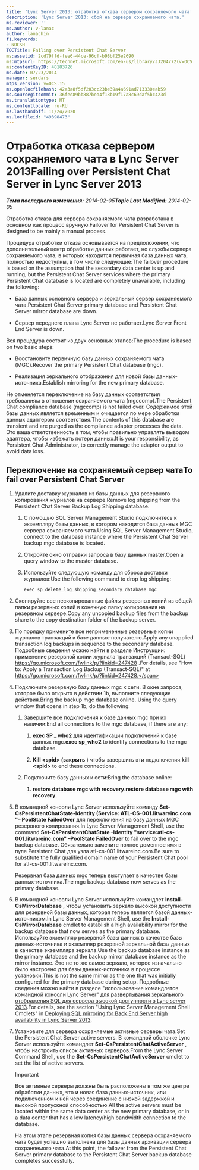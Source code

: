```yaml
---
title: 'Lync Server 2013: отработка отказа сервером сохраняемого чата'
description: 'Lync Server 2013: сбой на сервере сохраняемого чата.'
ms.reviewer: ''
ms.author: v-lanac
author: lanachin
f1.keywords:
- NOCSH
TOCTitle: Failing over Persistent Chat Server
ms:assetid: 2cd79ffd-fee6-44ce-96cf-b98bf25e2690
ms:mtpsurl: https://technet.microsoft.com/en-us/library/JJ204772(v=OCS.15)
ms:contentKeyID: 48183726
ms.date: 07/23/2014
manager: serdars
mtps_version: v=OCS.15
ms.openlocfilehash: 42a3a8f5df203cc23be39a4a691ad713330eab59
ms.sourcegitcommit: 36fee89bb887bea4f18b19f17a8c69daf5bc423d
ms.translationtype: MT
ms.contentlocale: ru-RU
ms.lasthandoff: 11/24/2020
ms.locfileid: "49398473"
---
```

# <a name="failing-over-persistent-chat-server-in-lync-server-2013"></a><span data-ttu-id="cf2d3-103">Отработка отказа сервером сохраняемого чата в Lync Server 2013</span><span class="sxs-lookup"><span data-stu-id="cf2d3-103">Failing over Persistent Chat Server in Lync Server 2013</span></span>

<div data-xmlns="http://www.w3.org/1999/xhtml">

<div class="topic" data-xmlns="http://www.w3.org/1999/xhtml" data-msxsl="urn:schemas-microsoft-com:xslt" data-cs="https://msdn.microsoft.com/">

<div data-asp="https://msdn2.microsoft.com/asp">



</div>

<div id="mainSection">

<div id="mainBody"><span data-ttu-id="cf2d3-104">

<span> </span></span><span class="sxs-lookup"><span data-stu-id="cf2d3-104">

<span> </span></span></span>

<span data-ttu-id="cf2d3-105">_**Тема последнего изменения:** 2014-02-05_</span><span class="sxs-lookup"><span data-stu-id="cf2d3-105">_**Topic Last Modified:** 2014-02-05_</span></span>

<span data-ttu-id="cf2d3-106">Отработка отказа для сервера сохраняемого чата разработана в основном как процесс вручную.</span><span class="sxs-lookup"><span data-stu-id="cf2d3-106">Failover for Persistent Chat Server is designed to be mainly a manual process.</span></span>

<span data-ttu-id="cf2d3-107">Процедура отработки отказа основывается на предположении, что дополнительный центр обработки данных работает, но службы сервера сохраняемого чата, в которых находится первичная база данных чата, полностью недоступны, в том числе следующие:</span><span class="sxs-lookup"><span data-stu-id="cf2d3-107">The failover procedure is based on the assumption that the secondary data center is up and running, but the Persistent Chat Server services where the primary Persistent Chat database is located are completely unavailable, including the following:</span></span>

  - <span data-ttu-id="cf2d3-108">База данных основного сервера и зеркальный сервер сохраняемого чата.</span><span class="sxs-lookup"><span data-stu-id="cf2d3-108">Persistent Chat Server primary database and Persistent Chat Server mirror database are down.</span></span>

  - <span data-ttu-id="cf2d3-109">Сервер переднего плана Lync Server не работает.</span><span class="sxs-lookup"><span data-stu-id="cf2d3-109">Lync Server Front End Server is down.</span></span>

<span data-ttu-id="cf2d3-110">Вся процедура состоит из двух основных этапов:</span><span class="sxs-lookup"><span data-stu-id="cf2d3-110">The procedure is based on two basic steps:</span></span>

  - <span data-ttu-id="cf2d3-111">Восстановите первичную базу данных сохраняемого чата (MGC).</span><span class="sxs-lookup"><span data-stu-id="cf2d3-111">Recover the primary Persistent Chat database (mgc).</span></span>

  - <span data-ttu-id="cf2d3-112">Реализация зеркального отображения для новой базы данных-источника.</span><span class="sxs-lookup"><span data-stu-id="cf2d3-112">Establish mirroring for the new primary database.</span></span>

<span data-ttu-id="cf2d3-113">Не отменяется переключение на базу данных соответствия требованиям в отношении сохраняемого чата (mgccomp).</span><span class="sxs-lookup"><span data-stu-id="cf2d3-113">The Persistent Chat compliance database (mgccomp) is not failed over.</span></span> <span data-ttu-id="cf2d3-114">Содержимое этой базы данных является временным и очищается по мере обработки данных адаптером соответствия.</span><span class="sxs-lookup"><span data-stu-id="cf2d3-114">The contents of this database are transient and are purged as the compliance adapter processes the data.</span></span> <span data-ttu-id="cf2d3-115">Это ваша ответственность в том, чтобы правильно управлять выводом адаптера, чтобы избежать потери данных.</span><span class="sxs-lookup"><span data-stu-id="cf2d3-115">It is your responsibility, as Persistent Chat Administrator, to correctly manage the adapter output to avoid data loss.</span></span>

<div>

## <a name="to-fail-over-persistent-chat-server"></a><span data-ttu-id="cf2d3-116">Переключение на сохраняемый сервер чата</span><span class="sxs-lookup"><span data-stu-id="cf2d3-116">To fail over Persistent Chat Server</span></span>

1.  <span data-ttu-id="cf2d3-117">Удалите доставку журналов из базы данных для резервного копирования журналов на сервере.</span><span class="sxs-lookup"><span data-stu-id="cf2d3-117">Remove log shipping from the Persistent Chat Server Backup Log Shipping database.</span></span>
    
    1.  <span data-ttu-id="cf2d3-118">С помощью SQL Server Management Studio подключитесь к экземпляру базы данных, в котором находится база данных MGC сервера сохраняемого чата.</span><span class="sxs-lookup"><span data-stu-id="cf2d3-118">Using SQL Server Management Studio, connect to the database instance where the Persistent Chat Server backup mgc database is located.</span></span>
    
    2.  <span data-ttu-id="cf2d3-119">Откройте окно отправки запроса в базу данных master.</span><span class="sxs-lookup"><span data-stu-id="cf2d3-119">Open a query window to the master database.</span></span>
    
    3.  <span data-ttu-id="cf2d3-120">Используйте следующую команду для сброса доставки журналов:</span><span class="sxs-lookup"><span data-stu-id="cf2d3-120">Use the following command to drop log shipping:</span></span>
        
            exec sp_delete_log_shipping_secondary_database mgc

2.  <span data-ttu-id="cf2d3-121">Скопируйте все нескопированные файлы резервных копий из общей папки резервных копий в конечную папку копирования на резервном сервере.</span><span class="sxs-lookup"><span data-stu-id="cf2d3-121">Copy any uncopied backup files from the backup share to the copy destination folder of the backup server.</span></span>

3.  <span data-ttu-id="cf2d3-122">По порядку примените все непримененные резервные копии журналов транзакций к базе данных-получателю.</span><span class="sxs-lookup"><span data-stu-id="cf2d3-122">Apply any unapplied transaction log backups in sequence to the secondary database.</span></span> <span data-ttu-id="cf2d3-123">Подробные сведения можно найти в разделе Инструкции: применение резервной копии журнала транзакций (Transact-SQL) https://go.microsoft.com/fwlink/p/?linkid=247428 .</span><span class="sxs-lookup"><span data-stu-id="cf2d3-123">For details, see "How to: Apply a Transaction Log Backup (Transact-SQL)" at https://go.microsoft.com/fwlink/p/?linkid=247428.</span></span>

4.  <span data-ttu-id="cf2d3-p103">Подключите резервную базу данных mgc к сети. В окне запроса, которое было открыто в действии 1b, выполните следующие действия.</span><span class="sxs-lookup"><span data-stu-id="cf2d3-p103">Bring the backup mgc database online. Using the query window that opens in step 1b, do the following:</span></span>
    
    1.  <span data-ttu-id="cf2d3-126">Завершите все подключения к базе данных mgc при их наличии:</span><span class="sxs-lookup"><span data-stu-id="cf2d3-126">End all connections to the mgc database, if there are any:</span></span>
        
        1.  <span data-ttu-id="cf2d3-127">**exec SP \_ who2** для идентификации подключений к базе данных mgc.</span><span class="sxs-lookup"><span data-stu-id="cf2d3-127">**exec sp\_who2** to identify connections to the mgc database.</span></span>
        
        2.  <span data-ttu-id="cf2d3-128">**Kill \<spid\> (закрыть** ) чтобы завершить эти подключения.</span><span class="sxs-lookup"><span data-stu-id="cf2d3-128">**kill \<spid\>** to end these connections.</span></span>
    
    2.  <span data-ttu-id="cf2d3-129">Подключите базу данных к сети:</span><span class="sxs-lookup"><span data-stu-id="cf2d3-129">Bring the database online:</span></span>
        
        1.  <span data-ttu-id="cf2d3-130">**restore database mgc with recovery**.</span><span class="sxs-lookup"><span data-stu-id="cf2d3-130">**restore database mgc with recovery**.</span></span>

5.  <span data-ttu-id="cf2d3-131">В командной консоли Lync Server используйте команду **Set-CsPersistentChatState-Identity (Service: ATL-CS-001.litwareinc.com "– PoolState FailedOver** для переключения на базу данных MGC резервного копирования.</span><span class="sxs-lookup"><span data-stu-id="cf2d3-131">In Lync Server Management Shell, use the command **Set-CsPersistentChatState -Identity "service:atl-cs-001.litwareinc.com" –PoolState FailedOver** to fail over to the mgc backup database.</span></span> <span data-ttu-id="cf2d3-132">Обязательно замените полное доменное имя в пуле Persistent Chat для узла atl-cs-001.litwareinc.com.</span><span class="sxs-lookup"><span data-stu-id="cf2d3-132">Be sure to substitute the fully qualified domain name of your Persistent Chat pool for atl-cs-001.litwareinc.com.</span></span>
    
    <span data-ttu-id="cf2d3-133">Резервная база данных mgc теперь выступает в качестве базы данных-источника.</span><span class="sxs-lookup"><span data-stu-id="cf2d3-133">The mgc backup database now serves as the primary database.</span></span>

6.  <span data-ttu-id="cf2d3-134">В командной консоли Lync Server используйте командлет **Install-CsMirrorDatabase** , чтобы установить зеркало высокой доступности для резервной базы данных, которая теперь является базой данных-источником.</span><span class="sxs-lookup"><span data-stu-id="cf2d3-134">In Lync Server Management Shell, use the **Install-CsMirrorDatabase** cmdlet to establish a high availability mirror for the backup database that now serves as the primary database.</span></span> <span data-ttu-id="cf2d3-135">Используйте экземпляр резервной базы данных в качестве базы данных-источника и экземпляр резервной зеркальной базы данных в качестве экземпляра зеркала.</span><span class="sxs-lookup"><span data-stu-id="cf2d3-135">Use the backup database instance as the primary database and the backup mirror database instance as the mirror instance.</span></span> <span data-ttu-id="cf2d3-136">Это не то же самое зеркало, которое изначально было настроено для базы данных-источника в процессе установки.</span><span class="sxs-lookup"><span data-stu-id="cf2d3-136">This is not the same mirror as the one that was initially configured for the primary database during setup.</span></span> <span data-ttu-id="cf2d3-137">Подробные сведения можно найти в разделе "использование командлетов командной консоли Lync Server" [для развертывания зеркального отображения SQL для сервера высокой доступности в Lync server 2013](lync-server-2013-deploying-sql-mirroring-for-back-end-server-high-availability.md).</span><span class="sxs-lookup"><span data-stu-id="cf2d3-137">For details, see the section "Using Lync Server Management Shell Cmdlets" in [Deploying SQL mirroring for Back End Server high availability in Lync Server 2013](lync-server-2013-deploying-sql-mirroring-for-back-end-server-high-availability.md).</span></span>

7.  <span data-ttu-id="cf2d3-138">Установите для сервера сохраняемые активные серверы чата.</span><span class="sxs-lookup"><span data-stu-id="cf2d3-138">Set the Persistent Chat Server active servers.</span></span> <span data-ttu-id="cf2d3-139">В командной оболочке Lync Server используйте командлет **Set-CsPersistentChatActiveServer** , чтобы настроить список активных серверов.</span><span class="sxs-lookup"><span data-stu-id="cf2d3-139">From the Lync Server Command Shell, use the **Set-CsPersistentChatActiveServer** cmdlet to set the list of active servers.</span></span>
    
    <div>
    

    > [!IMPORTANT]  
    > <span data-ttu-id="cf2d3-140">Все активные серверы должны быть расположены в том же центре обработки данных, что и новая база данных-источник, или подключенном к ней через соединение с низкой задержкой и высокой пропускной способностью.</span><span class="sxs-lookup"><span data-stu-id="cf2d3-140">All the active servers must be located within the same data center as the new primary database, or in a data center that has a low latency/high bandwidth connection to the database.</span></span>

    
    </div>
    
    <span data-ttu-id="cf2d3-141">На этом этапе резервная копия базы данных сервера сохраняемого чата будет успешно выполнена для базы данных архивации сервера сохраняемого чата.</span><span class="sxs-lookup"><span data-stu-id="cf2d3-141">At this point, the failover from the Persistent Chat Server primary database to the Persistent Chat Server backup database completes successfully.</span></span>

<span data-ttu-id="cf2d3-142"></div>

</div>

<span> </span>

</div>

</div>

</span><span class="sxs-lookup"><span data-stu-id="cf2d3-142"></div>

</div>

<span> </span>

</div>

</div>

</span></span></div>

